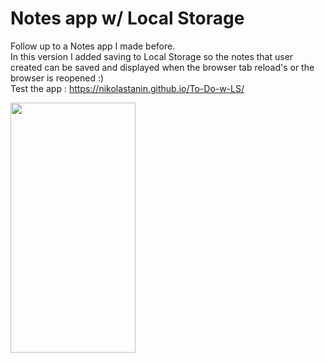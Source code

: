 

# Notes app w/ Local Storage
Follow up to a Notes app I made before. <br>
In this version I added saving to Local Storage so the notes that user created can be saved and displayed when the browser tab reload's or the browser is reopened :) 
<br>Test the app : https://nikolastanin.github.io/To-Do-w-LS/

<img src = "https://user-images.githubusercontent.com/64794561/117042219-f7e29800-ad0b-11eb-828f-dd176f69c4db.jpg" width="200" height="400" />
